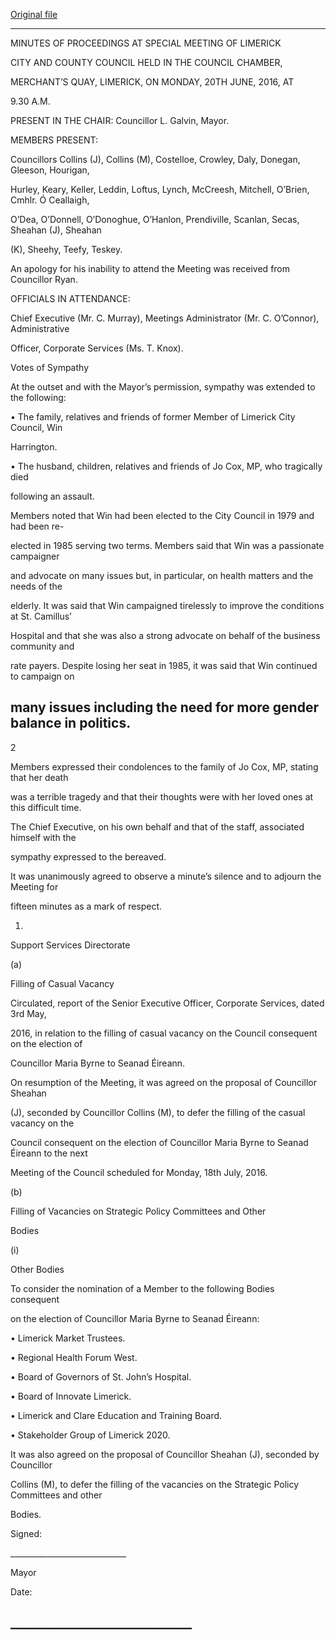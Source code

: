 [Original file](https://www.limerick.ie/sites/default/files/media/documents/2017-06/Minutes%20-%20Special%20Meeting%20of%20Limerick%20City%20and%20County%20Council%20-%2020th%20June%202016.pdf)

---
MINUTES OF PROCEEDINGS AT SPECIAL MEETING OF LIMERICK

CITY AND COUNTY COUNCIL HELD IN THE COUNCIL CHAMBER,

MERCHANT’S QUAY, LIMERICK, ON MONDAY, 20TH JUNE, 2016, AT

9.30 A.M.

PRESENT IN THE CHAIR:  Councillor L. Galvin, Mayor.

MEMBERS PRESENT:

Councillors Collins (J), Collins (M), Costelloe, Crowley, Daly, Donegan, Gleeson, Hourigan,

Hurley, Keary, Keller, Leddin, Loftus, Lynch, McCreesh, Mitchell, O’Brien, Cmhlr. Ó Ceallaigh,

O’Dea, O’Donnell, O’Donoghue, O’Hanlon, Prendiville, Scanlan, Secas, Sheahan (J), Sheahan

(K), Sheehy, Teefy, Teskey.

An apology for his inability to attend the Meeting was received from Councillor Ryan.

OFFICIALS IN ATTENDANCE:

Chief Executive (Mr. C. Murray), Meetings Administrator (Mr. C. O’Connor), Administrative

Officer, Corporate Services (Ms. T. Knox).

Votes of Sympathy

At the outset and with the Mayor’s permission, sympathy was extended to the following:

• The family, relatives and friends of former Member of Limerick City Council, Win

Harrington.

• The husband, children, relatives and friends of Jo Cox, MP, who tragically died

following an assault.

Members noted that Win had been elected to the City Council in 1979 and had been re-

elected in 1985 serving two terms. Members said that Win was a passionate campaigner

and advocate on many issues but, in particular, on health matters and the needs of the

elderly. It was said that Win campaigned tirelessly to improve the conditions at St. Camillus’

Hospital and that she was also a strong advocate on behalf of the business community and

rate payers. Despite losing her seat in 1985, it was said that Win continued to campaign on

many issues including the need for more gender balance in politics.
---
2

Members expressed their condolences to the family of Jo Cox, MP, stating that her death

was a terrible tragedy and that their thoughts were with her loved ones at this difficult time.

The Chief Executive, on his own behalf and that of the staff, associated himself with the

sympathy expressed to the bereaved.

It was unanimously agreed to observe a minute’s silence and to adjourn the Meeting for

fifteen minutes as a mark of respect.

1.

Support Services Directorate

(a)

Filling of Casual Vacancy

Circulated, report of the Senior Executive Officer, Corporate Services, dated 3rd May,

2016, in relation to the filling of casual vacancy on the Council consequent on the election of

Councillor Maria Byrne to Seanad Éireann.

On resumption of the Meeting, it was agreed on the proposal of Councillor Sheahan

(J), seconded by Councillor Collins (M), to defer the filling of the casual vacancy on the

Council consequent on the election of Councillor Maria Byrne to Seanad Éireann to the next

Meeting of the Council scheduled for Monday, 18th July, 2016.

(b)

Filling of Vacancies on Strategic Policy Committees and Other

Bodies

(i)

Other Bodies

To consider the nomination of a Member to the following Bodies consequent

on the election of Councillor Maria Byrne to Seanad Éireann:

• Limerick Market Trustees.

• Regional Health Forum West.

• Board of Governors of St. John’s Hospital.

• Board of Innovate Limerick.

• Limerick and Clare Education and Training Board.

• Stakeholder Group of Limerick 2020.

It was also agreed on the proposal of Councillor Sheahan (J), seconded by Councillor

Collins (M), to defer the filling of the vacancies on the Strategic Policy Committees and other

Bodies.

Signed:

\_\_\_\_\_\_\_\_\_\_\_\_\_\_\_\_\_\_\_\_\_\_\_\_\_\_\_\_\_

Mayor

Date:

\_\_\_\_\_\_\_\_\_\_\_\_\_\_\_\_\_\_\_\_\_\_\_\_\_\_\_\_\_
---

